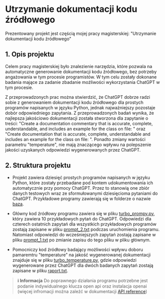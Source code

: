 # Utrzymanie dokumentacji kodu źródłowego
Prezentowany projekt jest częścią mojej pracy magisterskiej: "Utrzymanie dokumentacji kodu źródłowego"

## 1. Opis projektu
Celem pracy magisterskiej było znalezienie narzędzia, które pozwala na automatyczne generowanie dokumentacji kodu źródłowego,
bez potrzeby angażowania w tym procesie programistów. W tym celu zostały dokonane badania mające za zadanie
zbadanie możliwości wykorzystania ChatGPT w tym procesie.

Z przeprowadzonych prac można stwierdzić, że ChatGPT dobrze radzi sobie z generowaniem dokumentacji kodu źródłowego
dla prostych programów napisanych w języku Python, jednak najważniejszy pozostaje dobór odpowiedniego zapytania.
Z przeprowadzonych badań wynika, że najlepsza jakościowo dokumentacji została stworzona dla zapytanie o treści: 
"Create a documentation commentary that is accurate, complete, understandable, and includes an example for the class on file: " oraz "Create documentation that is accurate, complete, understandable and includes an example for the class on file: ". Ponadto zmiany wartości parametru "temperature", nie mają znaczącego wpływu na polepszenie jakości uzyskanych odpowiedzi wygenerowanych przez ChatGPT.

## 2. Struktura projektu
* Projekt zawiera dziesięć prostych programów napisanych w języku Python, które zostały przebadane pod kontem
udokumentowania ich automatycznie przy pomocy ChatGPT. Przez to stanowią one zbiór danych testowych wraz ze sformułowanymi dziesięcioma pytaniami do ChatGPT.
Przykładowe programy zawierają się w folderze o nazwie [baza](https://github.com/leszniewskamonika/dokumentacjaKodu/tree/main/baza).

* Główny kod źródłowy programu zawiera się w pliku [turbo_prompy.py](https://github.com/leszniewskamonika/dokumentacjaKodu/blob/main/turbo_prompt.py), który zawiera 10 przykładowych pytań do ChatGPT. Odpowiedzi dla czterech ostatnich zapytań dla wszystkich przykładowych programów zostają zapisane w pliku [prompt_2.txt](https://github.com/leszniewskamonika/dokumentacjaKodu/blob/main/prompt_2.txt) podczas uruchomienia programu. Natomiast odpowiedzi do wcześniejszych zapytań zostają zapisane w pliku [prompt_1.txt](https://github.com/leszniewskamonika/dokumentacjaKodu/blob/main/prompt_1.txt) po zmianie zapisu do tego pliku w pliku głównym.
  
* Pomocniczy kod źródłowy badający możliwości wpływu doboru pamaremtru "temperature" na jakość wygenerowanej dokumentacji znajduje się w pliku [turbo_temperature.py](https://github.com/leszniewskamonika/dokumentacjaKodu/blob/main/turbo_temperature.py), gdzie odpowiedzi wygenerowane przez ChatGPT dla dwóch badanych zapytań zostają zapisane w pliku [raport.txt](https://github.com/leszniewskamonika/dokumentacjaKodu/blob/main/raport.txt).


> **ℹ️ Informacja**
> Do poprawnego działania programu potrzebne jest podanie indywidualnego klucza open api oraz instalacja openai (więcej infromacji można zaleźć w dokumentacji [API reference](https://platform.openai.com/docs/api-reference/introduction))
